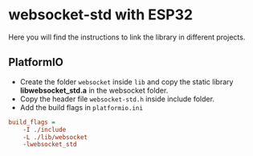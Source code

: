 # websocket-std with ESP32

Here you will find the instructions to link the library in different projects.

## PlatformIO

- Create the folder ``websocket`` inside ``lib`` and copy the static library **libwebsocket_std.a** in the websocket folder.
- Copy the header file ``websocket-std.h`` inside include folder.
- Add the build flags in ``platformio.ini``

```ini
build_flags = 
    -I ./include
    -L ./lib/websocket
    -lwebsocket_std
```
